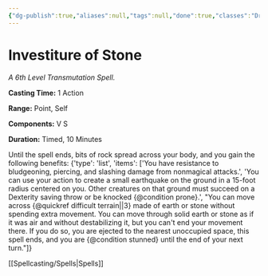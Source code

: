 ```yaml
---
{"dg-publish":true,"aliases":null,"tags":null,"done":true,"classes":"Druid, Sorcerer, Warlock, Wizard,","spellLevel":6,"school":"Transmutation","source":"XGE","permalink":"/spells/investiture-of-stone/","dgHomeLink":false,"dgPassFrontmatter":true}
---
```


# Investiture of Stone
*A 6th Level Transmutation Spell.*

**Casting Time:** 1 Action

**Range:** Point, Self

**Components:** V S 

**Duration:** Timed, 10 Minutes

Until the spell ends, bits of rock spread across your body, and you gain the following benefits:
{'type': 'list', 'items': ['You have resistance to bludgeoning, piercing, and slashing damage from nonmagical attacks.', 'You can use your action to create a small earthquake on the ground in a 15-foot radius centered on you. Other creatures on that ground must succeed on a Dexterity saving throw or be knocked {@condition prone}.', "You can move across {@quickref difficult terrain||3} made of earth or stone without spending extra movement. You can move through solid earth or stone as if it was air and without destabilizing it, but you can't end your movement there. If you do so, you are ejected to the nearest unoccupied space, this spell ends, and you are {@condition stunned} until the end of your next turn."]}

[[Spellcasting/Spells|Spells]]